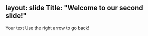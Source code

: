 layout: slide
Title: "Welcome to our second slide!"
--------
Your text
Use the right arrow to go back!
